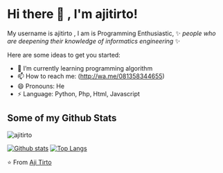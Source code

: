  
# Hi there 👋 , I'm ajitirto!


My username is  ajitirto , I am is Programming Enthusiastic, ✨ _people who are deepening their knowledge of informatics engineering_ ✨ 


Here are some ideas to get you started:

- 🌱 I’m currently learning programming algorithm
- 📫 How to reach me: (http://wa.me/081358344655)
- 😄 Pronouns: He
- ⚡ Language: Python, Php, Html, Javascript

## Some of my Github Stats

<p align=left> <img src=https://komarev.com/ghpvc/?username=ajitirto alt=ajitirto /> </p>

[![Github stats](https://github-readme-stats.vercel.app/api?username=ajitirto&show_icons=true&include_all_commits=true)](https://github.com/ajitirto/github-readme-stats)
[![Top Langs](https://github-readme-stats.vercel.app/api/top-langs/?username=ajitirto&layout=compact)](https://github.com/ajitirtoi/github-readme-stats)

⭐️ From [Aji Tirto ](https://github.com/ajitirto)
